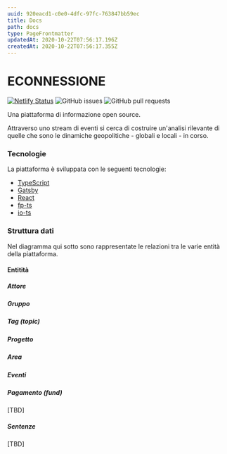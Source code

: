 ```yaml
---
uuid: 920eacd1-c0e0-4dfc-97fc-763847bb59ec
title: Docs
path: docs
type: PageFrontmatter
updatedAt: 2020-10-22T07:56:17.196Z
createdAt: 2020-10-22T07:56:17.355Z
---
```


<FullSizeSection>

# ECONNESSIONE

[![Netlify Status](https://api.netlify.com/api/v1/badges/afcdb4f9-1027-4d05-b59a-4a8dfa473808/deploy-status)](https://app.netlify.com/sites/econnessione/deploys)
![GitHub issues](https://img.shields.io/github/issues/ascariandrea/econnessione)
![GitHub pull requests](https://img.shields.io/github/issues-pr/ascariandrea/econnessione)

Una piattaforma di informazione open source.

Attraverso uno stream di eventi si cerca di costruire un'analisi rilevante di quelle che sono le dinamiche geopolitiche - globali e locali - in corso.

### Tecnologie

La piattaforma è sviluppata con le seguenti tecnologie:

- [TypeScript](https://www.typescriptlang.org/)
- [Gatsby](https://gatsbyjs.org/)
- [React](https://it.reactjs.org/)
- [fp-ts](https://gcanti.github.io/fp-ts/)
- [io-ts](https://gcanti.github.io/io-ts/)

### Struttura dati

Nel diagramma qui sotto sono rappresentate le relazioni tra le varie entità della piattaforma.

<GQLVoyager />

#### Entitità

##### Attore

##### Gruppo

##### Tag (topic)

##### Progetto

##### Area

##### Eventi

##### Pagamento (fund)

[TBD]

##### Sentenze

[TBD]

</FullSizeSection>
